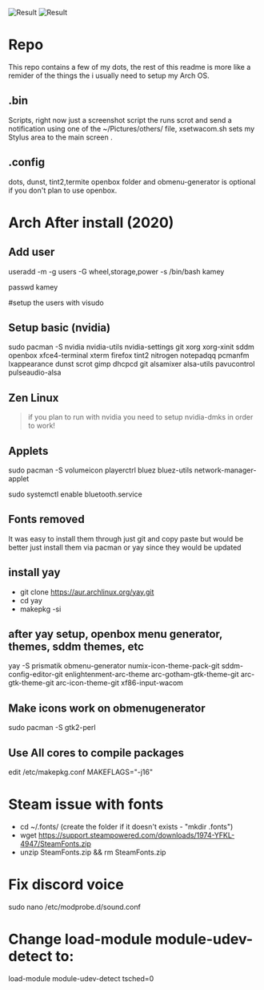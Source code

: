 
![Result](https://i.imgur.com/dSm5qBe.png)
![Result](https://i.imgur.com/1T2ZBq6.png)

# Repo
This repo contains a few of my dots, the rest of this readme is more like a remider of the things the i usually need to setup my Arch OS.

## .bin
Scripts, right now just a screenshot script the runs scrot and send a notification using one of the ~/Pictures/others/ file, xsetwacom.sh sets my Stylus area to the main screen .

## .config
dots, dunst, tint2,termite openbox folder and obmenu-generator is optional if you don't plan to use openbox.

# Arch After install (2020)

## Add user
useradd -m -g users -G wheel,storage,power -s /bin/bash kamey 

passwd kamey

#setup the users with visudo 

## Setup basic (nvidia)
sudo pacman -S nvidia nvidia-utils nvidia-settings git xorg xorg-xinit sddm openbox xfce4-terminal xterm firefox tint2 nitrogen notepadqq pcmanfm lxappearance dunst scrot gimp dhcpcd git alsamixer alsa-utils pavucontrol pulseaudio-alsa


## Zen Linux
>if you plan to run with nvidia you need to setup nvidia-dmks in order to work!



## Applets
sudo pacman -S volumeicon playerctrl bluez bluez-utils network-manager-applet

sudo systemctl enable bluetooth.service

## Fonts removed

It was easy to install them through just git and copy paste but would be better just install them via pacman or yay since they would be updated


## install yay 
- git clone https://aur.archlinux.org/yay.git
- cd yay
- makepkg -si

## after yay setup, openbox menu generator, themes, sddm themes, etc
yay -S prismatik obmenu-generator numix-icon-theme-pack-git sddm-config-editor-git enlightenment-arc-theme arc-gotham-gtk-theme-git arc-gtk-theme-git arc-icon-theme-git xf86-input-wacom

## Make icons work on obmenugenerator
sudo pacman -S gtk2-perl 

## Use All cores to compile packages
edit /etc/makepkg.conf
MAKEFLAGS="-j16"

# Steam issue with fonts

- cd ~/.fonts/ (create the folder if it doesn't exists - "mkdir .fonts")
- wget https://support.steampowered.com/downloads/1974-YFKL-4947/SteamFonts.zip
- unzip SteamFonts.zip && rm SteamFonts.zip  

# Fix discord voice

sudo nano /etc/modprobe.d/sound.conf

# Change load-module module-udev-detect to:

load-module module-udev-detect tsched=0
